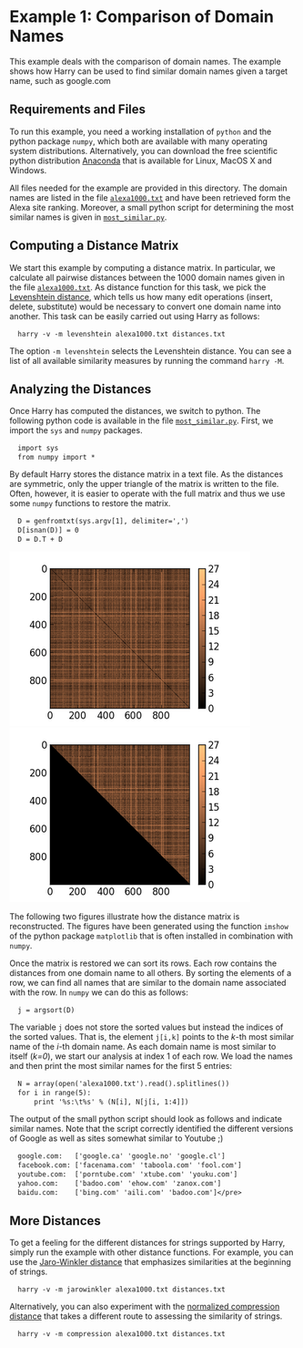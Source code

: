 # Example 1: Comparison of Domain Names

  This example deals with the comparison of domain names.  The example shows
  how Harry can be used to find similar domain names given a target name,
  such as google.com

## Requirements and Files

  To run this example, you need a working installation of `python` and the
  python package `numpy`, which both are available with many operating
  system distributions.  Alternatively, you can download the free scientific
  python distribution [Anaconda](http://continuum.io/downloads) that is
  available for Linux, MacOS X and Windows.

  All files needed for the example are provided in this directory.  The
  domain names are listed in the file [`alexa1000.txt`](alexa1000.txt) and
  have been retrieved form the Alexa site ranking.  Moreover, a small python
  script for determining the most similar names is given in
  [`most_similar.py`](most_similar.py).

## Computing a Distance Matrix

  We start this example by computing a distance matrix. In particular, we
  calculate all pairwise distances between the 1000 domain names given in
  the file [`alexa1000.txt`](alexa1000.txt).  As distance function for this
  task, we pick the [Levenshtein
  distance](http://en.wikipedia.org/wiki/Levenshtein_distance), which tells
  us how many edit operations (insert, delete, substitute) would be
  necessary to convert one domain name into another.  This task can be
  easily carried out using Harry as follows:

      harry -v -m levenshtein alexa1000.txt distances.txt

  The option `-m levenshtein` selects the Levenshtein distance.  You can 
  see a list of all available similarity measures by running the command 
  `harry -M`.

## Analyzing the Distances

  Once Harry has computed the distances, we switch to python. The following
  python code is available in the file [`most_similar.py`](most_similar.py). 
  First, we import the `sys` and `numpy` packages.

      import sys
      from numpy import *

  By default Harry stores the distance matrix in a text file. As the
  distances are symmetric, only the upper triangle of the matrix is written
  to the file.  Often, however, it is easier to operate with the full matrix
  and thus we use some `numpy` functions to restore the matrix.

      D = genfromtxt(sys.argv[1], delimiter=',')
      D[isnan(D)] = 0
      D = D.T + D

  [![fig1](figure_2.png)](figure_2.png)
  [![fig2](figure_1.png)](figure_1.png)

  The following two figures illustrate how the distance matrix is
  reconstructed.  The figures have been generated using the function
  `imshow` of the python package `matplotlib` that is often installed in
  combination with `numpy`.

  Once the matrix is restored we can sort its rows. Each row contains the
  distances from one domain name to all others.  By sorting the elements of
  a row, we can find all names that are similar to the domain name
  associated with the row.  In `numpy` we can do this as follows:

      j = argsort(D)

  The variable `j` does not store the sorted values but instead the indices
  of the sorted values.  That is, the element `j[i,k]` points to the _k_-th
  most similar name of the _i_-th domain name.  As each domain name is most
  similar to itself (_k=0_), we start our analysis at index 1 of each row. 
  We load the names and then print the most similar names for the first 5
  entries:

      N = array(open('alexa1000.txt').read().splitlines())
      for i in range(5):
          print '%s:\t%s' % (N[i], N[j[i, 1:4]])

  The output of the small python script should look as follows and indicate
  similar names.  Note that the script correctly identified the different
  versions of Google as well as sites somewhat similar to Youtube ;)

      google.com:	['google.ca' 'google.no' 'google.cl']
      facebook.com:	['facenama.com' 'taboola.com' 'fool.com']
      youtube.com:	['porntube.com' 'xtube.com' 'youku.com']
      yahoo.com:	['badoo.com' 'ehow.com' 'zanox.com']
      baidu.com:	['bing.com' 'aili.com' 'badoo.com']</pre>

## More Distances

  To get a feeling for the different distances for strings supported by
  Harry, simply run the example with other distance functions.  For example,
  you can use the [Jaro-Winkler
  distance](http://en.wikipedia.org/wiki/Jaro-Winkler_distance) that
  emphasizes similarities at the beginning of strings.

      harry -v -m jarowinkler alexa1000.txt distances.txt

   Alternatively, you can also experiment with the [normalized compression
  distance](http://en.wikipedia.org/wiki/Normalized_compression_distance)
  that takes a different route to assessing the similarity of strings.

      harry -v -m compression alexa1000.txt distances.txt
